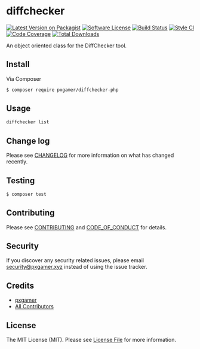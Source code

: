 # diffchecker

[![Latest Version on Packagist][ico-version]][link-packagist]
[![Software License][ico-license]](LICENSE.md)
[![Build Status][ico-travis]][link-travis]
[![Style CI][ico-styleci]][link-styleci]
[![Code Coverage][ico-code-quality]][link-code-quality]
[![Total Downloads][ico-downloads]][link-downloads]

An object oriented class for the DiffChecker tool.

## Install

Via Composer

```bash
$ composer require pxgamer/diffchecker-php
```

## Usage

```bash
diffchecker list
```

## Change log

Please see [CHANGELOG](CHANGELOG.md) for more information on what has changed recently.

## Testing

```bash
$ composer test
```

## Contributing

Please see [CONTRIBUTING](.github/CONTRIBUTING.md) and [CODE_OF_CONDUCT](.github/CODE_OF_CONDUCT.md) for details.

## Security

If you discover any security related issues, please email security@pxgamer.xyz instead of using the issue tracker.

## Credits

- [pxgamer][link-author]
- [All Contributors][link-contributors]

## License

The MIT License (MIT). Please see [License File](LICENSE.md) for more information.

[ico-version]: https://img.shields.io/packagist/v/pxgamer/diffchecker.svg?style=flat-square
[ico-license]: https://img.shields.io/badge/license-MIT-brightgreen.svg?style=flat-square
[ico-travis]: https://img.shields.io/travis/pxgamer/diffchecker-php/master.svg?style=flat-square
[ico-styleci]: https://styleci.io/repos/90740779/shield
[ico-code-quality]: https://img.shields.io/codecov/c/github/pxgamer/diffchecker-php.svg?style=flat-square
[ico-downloads]: https://img.shields.io/packagist/dt/pxgamer/diffchecker.svg?style=flat-square

[link-packagist]: https://packagist.org/packages/pxgamer/diffchecker
[link-travis]: https://travis-ci.org/pxgamer/diffchecker-php
[link-styleci]: https://styleci.io/repos/90740779
[link-code-quality]: https://codecov.io/gh/pxgamer/diffchecker-php
[link-downloads]: https://packagist.org/packages/pxgamer/diffchecker
[link-author]: https://github.com/pxgamer
[link-contributors]: ../../contributors
